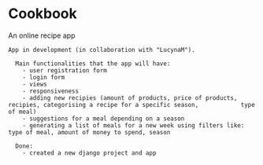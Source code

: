 # Cookbook
  An online recipe app
  
    App in development (in collaboration with "LucynaM").
    
      Main functionalities that the app will have:
        - user registration form
        - login form
        - views
        - responsiveness
        - adding new recipies (amount of products, price of products, recipies, categorising a recipe for a specific season,            type of meal)
        - suggestions for a meal depending on a season
        - generating a list of meals for a new week using filters like: type of meal, amount of money to spend, season
       
      Done:
        - created a new django project and app
       
        
        
      
  
